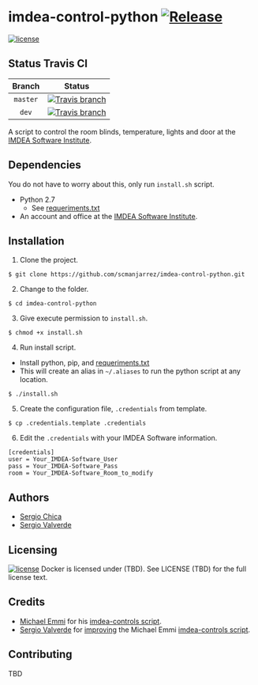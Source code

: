 imdea-control-python [![Release](https://img.shields.io/github/release/scmanjarrez/imdea-control-python.svg)](https://github.com/scmanjarrez/imdea-control-python.svg)
====================
 [![license](https://img.shields.io/github/license/scmanjarrez/imdea-control-python.svg)](https://opensource.org/licenses/Apache-2.0)


Status Travis CI
----------------
| Branch | Status | 
| :-: | :-: |
| `master` | [![Travis branch](https://travis-ci.org/scmanjarrez/imdea-control-python.svg?branch=master)](https://travis-ci.org/scmanjarrez/imdea-control-python) |
| `dev` | [![Travis branch](https://travis-ci.org/scmanjarrez/imdea-control-python.svg?branch=dev)](https://travis-ci.org/scmanjarrez/imdea-control-python) |



A script to control the room blinds, temperature, lights and door at the [IMDEA Software Institute].


Dependencies
------------
You do not have to worry about this, only run `install.sh` script.

* Python 2.7
  * See [requeriments.txt]
* An account and office at the [IMDEA Software Institute].


Installation
------------
1. Clone the project.
```shell
$ git clone https://github.com/scmanjarrez/imdea-control-python.git
```
2. Change to the folder.
```shell
$ cd imdea-control-python
```
3. Give execute permission to `install.sh`.
```shell
$ chmod +x install.sh
```
4. Run install script.
  * Install python, pip, and [requeriments.txt]
  * This will create an alias in `~/.aliases` to run the python script at any location.
```shell
$ ./install.sh
```
5. Create the configuration file, `.credentials` from template.
```shell
$ cp .credentials.template .credentials
```
6. Edit the `.credentials` with your IMDEA Software information.
```
[credentials]
user = Your_IMDEA-Software_User
pass = Your_IMDEA-Software_Pass
room = Your_IMDEA-Software_Room_to_modify
```


Authors
-------

* [Sergio Chica](https://github.com/scmanjarrez)
* [Sergio Valverde](https://github.com/svg153)


Licensing
---------
[![license](https://img.shields.io/github/license/scmanjarrez/imdea-control-python.svg)](LICENSE.md)
Docker is licensed under (TBD). See LICENSE (TBD) for the full license text.




Credits
-------
* [Michael Emmi](https://github.com/michael-emmi) for his [imdea-controls script].
* [Sergio Valverde](https://github.com/svg153) for [improving](https://github.com/svg153/imdea-controls) the Michael Emmi [imdea-controls script].


Contributing
------------
TBD


[IMDEA Software Institute]:http://www.software.imdea.org
[imdea-control-python]:https://github.com/scmanjarrez/imdea-control-python
[imdea-controls script]:https://github.com/michael-emmi/imdea-controls
[requeriments.txt]:https://github.com/scmanjarrez/imdea-control-python
